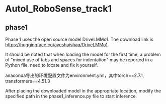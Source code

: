 # Autol_RoboSense_track1
## phase1
Phase 1 uses the open source model DriveLMMo1.
The download link is https://huggingface.co/ayeshaishaq/DriveLMMo1.
  
It should be noted that when loading the model for the first time, a problem of "mixed use of tabs and spaces for indentation" may be reported in a Python file, need to locate and fix it yourself.  

anaconda导出的环境配置文件为environment.yml，其中torch==2.7.1, transformers==4.51.3

After placing the downloaded model in the appropriate location, modify the specified path in the phase1_inference.py file to start inference.
